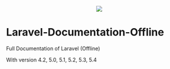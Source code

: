 <p align="center"> <img align="center" src="https://laravel.com/assets/img/components/logo-laravel.svg"> </p>

# Laravel-Documentation-Offline

Full Documentation of Laravel (Offline)

With version 4.2, 5.0, 5.1, 5.2, 5.3, 5.4 
